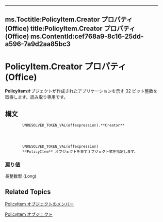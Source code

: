 

---
ms.Toctitle:PolicyItem.Creator プロパティ (Office)
title:PolicyItem.Creator プロパティ (Office)
ms.ContentId:cef768a9-8c16-25dd-a596-7a9d2aa85bc3
---
# PolicyItem.Creator プロパティ (Office)




**PolicyItem**オブジェクトが作成されたアプリケーションを示す 32 ビット整数を取得します。読み取り専用です。

## 構文

            UNRESOLVED_TOKEN_VAL(offexpression).**Creator**




            UNRESOLVED_TOKEN_VAL(offexpression)
            **PolicyItem** オブジェクトを表すオブジェクト式を指定します。

### 戻り値
長整数型 (Long)





## Related Topics

[PolicyItem オブジェクトのメンバー](a2e43e08-64bb-f052-78a2-0618e2df46fc.md)

[PolicyItem オブジェクト](aced7bdc-8ef7-2621-f188-f3c1d44ab6dc.md)




